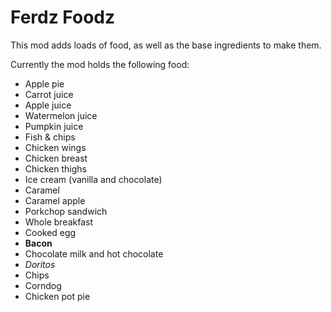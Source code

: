 # Ferdz Foodz

This mod adds loads of food, as well as the base ingredients to make them.

Currently the mod holds the following food:
- Apple pie
- Carrot juice
- Apple juice
- Watermelon juice
- Pumpkin juice
- Fish & chips
- Chicken wings
- Chicken breast
- Chicken thighs
- Ice cream (vanilla and chocolate)
- Caramel
- Caramel apple
- Porkchop sandwich
- Whole breakfast
- Cooked egg
- **Bacon**
- Chocolate milk and hot chocolate
- *Doritos*
- Chips
- Corndog
- Chicken pot pie
